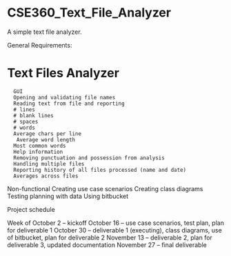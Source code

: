 # CSE360_Text_File_Analyzer
A simple text file analyzer. 

General Requirements:
 
# Text Files Analyzer
 
      GUI
      Opening and validating file names
      Reading text from file and reporting
      # lines
      # blank lines
      # spaces
      # words
      Average chars per line
       Average word length
      Most common words
      Help information
      Removing punctuation and possession from analysis
      Handling multiple files
      Reporting history of all files processed (name and date)
      Averages across files
 
Non-functional
      Creating use case scenarios
      Creating class diagrams
      Testing planning with data
      Using bitbucket
 
Project schedule
 
Week of
               October 2 – kickoff
               October 16 – use case scenarios, test plan, plan for deliverable 1
               October 30 – deliverable 1 (executing), class diagrams, use of bitbucket, plan for deliverable 2
               November 13 – deliverable 2, plan for deliverable 3, updated documentation
               November 27 – final deliverable
